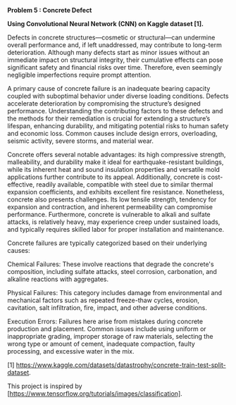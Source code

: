 **Problem 5 : Concrete Defect**  

**Using Convolutional Neural Network (CNN) on Kaggle dataset [1].**

Defects in concrete structures—cosmetic or structural—can undermine overall performance and, if left unaddressed, may contribute to long-term deterioration. Although many defects start as minor issues without an immediate impact on structural integrity, their cumulative effects can pose significant safety and financial risks over time. Therefore, even seemingly negligible imperfections require prompt attention.

A primary cause of concrete failure is an inadequate bearing capacity coupled with suboptimal behavior under diverse loading conditions. Defects accelerate deterioration by compromising the structure’s designed performance. Understanding the contributing factors to these defects and the methods for their remediation is crucial for extending a structure’s lifespan, enhancing durability, and mitigating potential risks to human safety and economic loss. Common causes include design errors, overloading, seismic activity, severe storms, and material wear.

Concrete offers several notable advantages: its high compressive strength, malleability, and durability make it ideal for earthquake-resistant buildings, while its inherent heat and sound insulation properties and versatile mold applications further contribute to its appeal. Additionally, concrete is cost-effective, readily available, compatible with steel due to similar thermal expansion coefficients, and exhibits excellent fire resistance. Nonetheless, concrete also presents challenges. Its low tensile strength, tendency for expansion and contraction, and inherent permeability can compromise performance. Furthermore, concrete is vulnerable to alkali and sulfate attacks, is relatively heavy, may experience creep under sustained loads, and typically requires skilled labor for proper installation and maintenance.

Concrete failures are typically categorized based on their underlying causes:

Chemical Failures: These involve reactions that degrade the concrete's composition, including sulfate attacks, steel corrosion, carbonation, and alkaline reactions with aggregates.

Physical Failures: This category includes damage from environmental and mechanical factors such as repeated freeze-thaw cycles, erosion, cavitation, salt infiltration, fire, impact, and other adverse conditions.

Execution Errors: Failures here arise from mistakes during concrete production and placement. Common issues include using uniform or inappropriate grading, improper storage of raw materials, selecting the wrong type or amount of cement, inadequate compaction, faulty processing, and excessive water in the mix.

[1] https://www.kaggle.com/datasets/datastrophy/concrete-train-test-split-dataset.

This project is inspired by [https://www.tensorflow.org/tutorials/images/classification].
